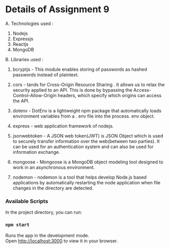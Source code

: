 # Details of Assignment 9

A. Technologies used : 
1. Nodejs
2. Expressjs
3. Reactjs
4. MongoDB

B. Libraries used :
1. bcryptjs - This module enables storing of passwords as hashed passwords instead of plaintext.

2. cors - tands for Cross-Origin Resource Sharing . It allows us to relax the security applied to an API. This is done by bypassing the Access-Control-Allow-Origin headers, which specify which origins can access the API.

3. dotenv - DotEnv is a lightweight npm package that automatically loads environment variables from a . env file into the process. env object.

4. express - web application framework of nodejs.

5. jsonwebtoken - A JSON web token(JWT) is JSON Object which is used to securely transfer information over the web(between two parties). It can be used for an authentication system and can also be used for information exchange.

6. mongoose - Mongoose is a MongoDB object modeling tool designed to work in an asynchronous environment.

7. nodemon - nodemon is a tool that helps develop Node.js based applications by automatically restarting the node application when file changes in the directory are detected.


### Available Scripts

In the project directory, you can run:

### `npm start`

Runs the app in the development mode.\
Open [http://localhost:3000](http://localhost:3000) to view it in your browser.
